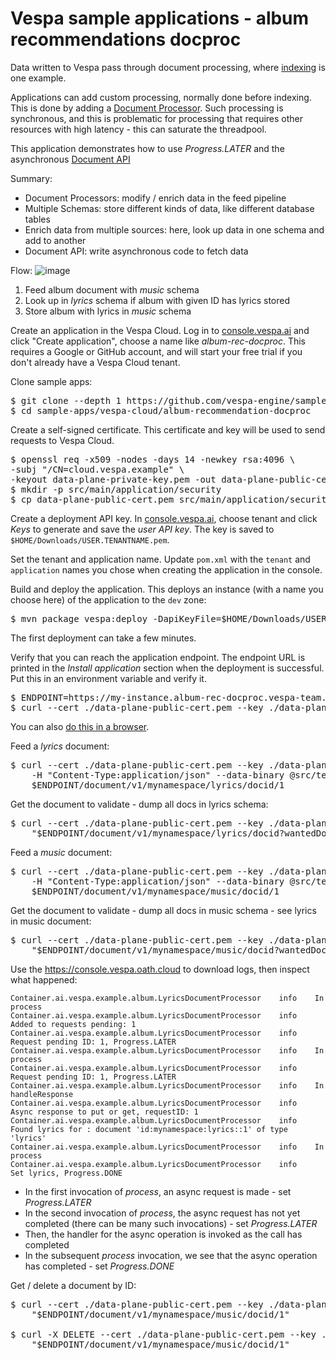 <!-- Copyright Verizon Media. Licensed under the terms of the Apache 2.0 license. See LICENSE in the project root. -->
# Vespa sample applications - album recommendations docproc

Data written to Vespa pass through document processing,
where [indexing](https://docs.vespa.ai/en/indexing.html) is one example.

Applications can add custom processing, normally done before indexing.
This is done by adding a [Document Processor](https://docs.vespa.ai/en/document-processing.html).
Such processing is synchronous, and this is problematic for processing
that requires other resources with high latency -
this can saturate the threadpool.

This application demonstrates how to use _Progress.LATER_
and the asynchronous [Document API](https://docs.vespa.ai/en/document-api-guide.html)

Summary:
- Document Processors: modify / enrich data in the feed pipeline
- Multiple Schemas: store different kinds of data, like different database tables
- Enrich data from multiple sources: here, look up data in one schema and add to another
- Document API: write asynchronous code to fetch data

Flow:
![image](img/async-docproc.svg)
1. Feed album document with _music_ schema
1. Look up in _lyrics_ schema if album with given ID has lyrics stored
1. Store album with lyrics in _music_ schema 


Create an application in the Vespa Cloud.
Log in to [console.vespa.ai](http://console.vespa.ai) and click "Create application", choose a name like _album-rec-docproc_.
This requires a Google or GitHub account, and will start your free trial if you don't already have a Vespa Cloud tenant.


Clone sample apps:
<pre data-test="exec">
$ git clone --depth 1 https://github.com/vespa-engine/sample-apps.git
$ cd sample-apps/vespa-cloud/album-recommendation-docproc
</pre>


Create a self-signed certificate. This certificate and key will be used to send requests to Vespa Cloud.
<pre data-test="exec">
$ openssl req -x509 -nodes -days 14 -newkey rsa:4096 \
-subj "/CN=cloud.vespa.example" \
-keyout data-plane-private-key.pem -out data-plane-public-cert.pem
$ mkdir -p src/main/application/security
$ cp data-plane-public-cert.pem src/main/application/security/clients.pem
</pre>


Create a deployment API key. In [console.vespa.ai](http://console.vespa.ai),
choose tenant and click _Keys_ to generate and save the _user API key_.
The key is saved to `$HOME/Downloads/USER.TENANTNAME.pem`.


Set the tenant and application name.
Update `pom.xml` with the `tenant` and `application` names you chose when creating the application in the console.


Build and deploy the application. This deploys an instance (with a name you choose here) of the application to the `dev` zone:
<pre>
$ mvn package vespa:deploy -DapiKeyFile=$HOME/Downloads/USER.TENANTNAME.pem -Dinstance=my-instance
</pre>
<!-- Version of the above for automatic testing -->
<pre data-test="exec" style="display:none">
$ API_KEY=`echo $VESPA_TEAM_API_KEY | openssl base64 -A -a -d`
$ mvn clean package vespa:deploy -DapiKey="$API_KEY" -Dinstance=my-instance
</pre>
The first deployment can take a few minutes.


Verify that you can reach the application endpoint.
The endpoint URL is printed in the _Install application_ section when the deployment is successful.
Put this in an environment variable and verify it.
<pre data-test="exec">
$ ENDPOINT=https://my-instance.album-rec-docproc.vespa-team.aws-us-east-1c.dev.public.vespa.oath.cloud
$ curl --cert ./data-plane-public-cert.pem --key ./data-plane-private-key.pem $ENDPOINT
</pre>
You can also [do this in a browser](https://cloud.vespa.ai/en/security-model#using-a-browser).


Feed a _lyrics_ document:
<pre data-test="exec">
$ curl --cert ./data-plane-public-cert.pem --key ./data-plane-private-key.pem \
    -H "Content-Type:application/json" --data-binary @src/test/resources/A-Head-Full-of-Dreams-lyrics.json \
    $ENDPOINT/document/v1/mynamespace/lyrics/docid/1
</pre>

Get the document to validate - dump all docs in lyrics schema:
<pre data-test="exec">
$ curl --cert ./data-plane-public-cert.pem --key ./data-plane-private-key.pem \
    "$ENDPOINT/document/v1/mynamespace/lyrics/docid?wantedDocumentCount=100"
</pre>

Feed a _music_ document:
<pre data-test="exec">
$ curl --cert ./data-plane-public-cert.pem --key ./data-plane-private-key.pem \
    -H "Content-Type:application/json" --data-binary @src/test/resources/A-Head-Full-of-Dreams.json \
    $ENDPOINT/document/v1/mynamespace/music/docid/1
</pre>

Get the document to validate - dump all docs in music schema - see lyrics in music document:
<pre data-test="exec">
$ curl --cert ./data-plane-public-cert.pem --key ./data-plane-private-key.pem \
    "$ENDPOINT/document/v1/mynamespace/music/docid?wantedDocumentCount=100"
</pre>

Use the https://console.vespa.oath.cloud to download logs, then inspect what happened:
```
Container.ai.vespa.example.album.LyricsDocumentProcessor	info	In process
Container.ai.vespa.example.album.LyricsDocumentProcessor	info	  Added to requests pending: 1
Container.ai.vespa.example.album.LyricsDocumentProcessor	info	  Request pending ID: 1, Progress.LATER
Container.ai.vespa.example.album.LyricsDocumentProcessor	info	In process
Container.ai.vespa.example.album.LyricsDocumentProcessor	info	  Request pending ID: 1, Progress.LATER
Container.ai.vespa.example.album.LyricsDocumentProcessor	info	In handleResponse
Container.ai.vespa.example.album.LyricsDocumentProcessor	info	  Async response to put or get, requestID: 1
Container.ai.vespa.example.album.LyricsDocumentProcessor	info	  Found lyrics for : document 'id:mynamespace:lyrics::1' of type 'lyrics'
Container.ai.vespa.example.album.LyricsDocumentProcessor	info	In process
Container.ai.vespa.example.album.LyricsDocumentProcessor	info	  Set lyrics, Progress.DONE
```
- In the first invocation of _process_, an async request is made - set _Progress.LATER_
- In the second invocation of _process_, the async request has not yet completed
  (there can be many such invocations)  - set _Progress.LATER_
- Then, the handler for the async operation is invoked as the call has completed
- In the subsequent _process_ invocation, we see that the async operation has completed -
  set _Progress.DONE_

Get / delete a document by ID:
<pre data-test="exec">
$ curl --cert ./data-plane-public-cert.pem --key ./data-plane-private-key.pem \
    "$ENDPOINT/document/v1/mynamespace/music/docid/1"
    
$ curl -X DELETE --cert ./data-plane-public-cert.pem --key ./data-plane-private-key.pem \
    "$ENDPOINT/document/v1/mynamespace/music/docid/1"
</pre>
